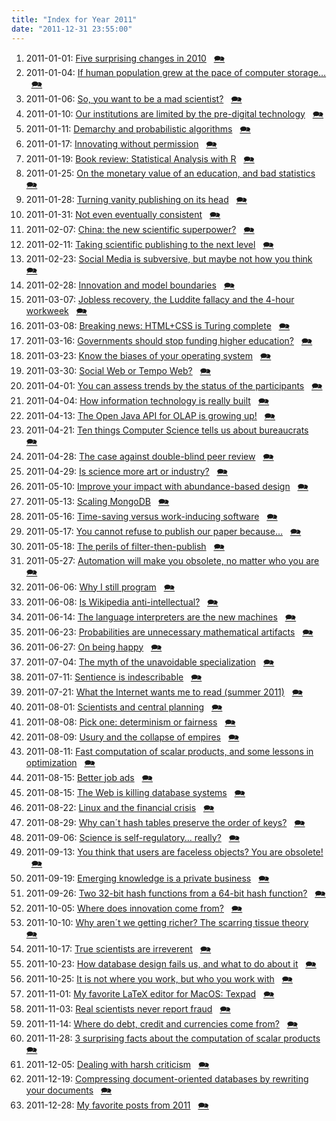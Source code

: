 ```yaml
---
title: "Index for Year 2011"
date: "2011-12-31 23:55:00"
---
```


1. 2011-01-01: [Five surprising changes in 2010](/lemire/blog/2011/01-01-surprising2010) &nbsp; [&#x1F5EA;](/lemire/blog/2011/01-01-comment-surprising2010)
2. 2011-01-04: [If human population grew at the pace of computer storage&#8230;](/lemire/blog/2011/01-04-if-human-population-grew-at-the-pace-of-computer-storage) &nbsp; [&#x1F5EA;](/lemire/blog/2011/01-04-comment-if-human-population-grew-at-the-pace-of-computer-storage)
3. 2011-01-06: [So, you want to be a mad scientist?](/lemire/blog/2011/01-06-so-you-want-to-be-a-mad-scientist) &nbsp; [&#x1F5EA;](/lemire/blog/2011/01-06-comment-so-you-want-to-be-a-mad-scientist)
4. 2011-01-10: [Our institutions are limited by the pre-digital technology](/lemire/blog/2011/01-10-the-future-is) &nbsp; [&#x1F5EA;](/lemire/blog/2011/01-10-comment-the-future-is)
5. 2011-01-11: [Demarchy and probabilistic algorithms](/lemire/blog/2011/01-11-demarchy-and-probabilistic-algorithms) &nbsp; [&#x1F5EA;](/lemire/blog/2011/01-11-comment-demarchy-and-probabilistic-algorithms)
6. 2011-01-17: [Innovating without permission](/lemire/blog/2011/01-17-innovating-without-permission) &nbsp; [&#x1F5EA;](/lemire/blog/2011/01-17-comment-innovating-without-permission)
7. 2011-01-19: [Book review: Statistical Analysis with R](/lemire/blog/2011/01-19-book-review-statistical-analysis-with-r) &nbsp; [&#x1F5EA;](/lemire/blog/2011/01-19-comment-book-review-statistical-analysis-with-r)
8. 2011-01-25: [On the monetary value of an education, and bad statistics](/lemire/blog/2011/01-25-on-the-monetary-value-of-an-education-and-bad-statistics) &nbsp; [&#x1F5EA;](/lemire/blog/2011/01-25-comment-on-the-monetary-value-of-an-education-and-bad-statistics)
9. 2011-01-28: [Turning vanity publishing on its head](/lemire/blog/2011/01-28-turning-vanity-publishing-on-its-head) &nbsp; [&#x1F5EA;](/lemire/blog/2011/01-28-comment-turning-vanity-publishing-on-its-head)
10. 2011-01-31: [Not even eventually consistent](/lemire/blog/2011/01-31-not-even-eventually-consistent) &nbsp; [&#x1F5EA;](/lemire/blog/2011/01-31-comment-not-even-eventually-consistent)
11. 2011-02-07: [China: the new scientific superpower?](/lemire/blog/2011/02-07-china-the-new-scientific-superpower) &nbsp; [&#x1F5EA;](/lemire/blog/2011/02-07-comment-china-the-new-scientific-superpower)
12. 2011-02-11: [Taking scientific publishing to the next level](/lemire/blog/2011/02-11-taking-scientific-publishing-to-the-next-level) &nbsp; [&#x1F5EA;](/lemire/blog/2011/02-11-comment-taking-scientific-publishing-to-the-next-level)
13. 2011-02-23: [Social Media is subversive, but maybe not how you think](/lemire/blog/2011/02-23-social-media-is-subversive-but-maybe-not-how-you-think) &nbsp; [&#x1F5EA;](/lemire/blog/2011/02-23-comment-social-media-is-subversive-but-maybe-not-how-you-think)
14. 2011-02-28: [Innovation and model boundaries](/lemire/blog/2011/02-28-innovation-and-model-boundaries) &nbsp; [&#x1F5EA;](/lemire/blog/2011/02-28-comment-innovation-and-model-boundaries)
15. 2011-03-07: [Jobless recovery, the Luddite fallacy and the 4-hour workweek](/lemire/blog/2011/03-07-jobless-recovery-the-luddite-fallacy-and-the-4-hour-workweek) &nbsp; [&#x1F5EA;](/lemire/blog/2011/03-07-comment-jobless-recovery-the-luddite-fallacy-and-the-4-hour-workweek)
16. 2011-03-08: [Breaking news: HTML+CSS is Turing complete](/lemire/blog/2011/03-08-breaking-news-htmlcss-is-turing-complete) &nbsp; [&#x1F5EA;](/lemire/blog/2011/03-08-comment-breaking-news-htmlcss-is-turing-complete)
17. 2011-03-16: [Governments should stop funding higher education?](/lemire/blog/2011/03-16-governments-should-stop-funding-higher-education) &nbsp; [&#x1F5EA;](/lemire/blog/2011/03-16-comment-governments-should-stop-funding-higher-education)
18. 2011-03-23: [Know the biases of your operating system](/lemire/blog/2011/03-23-know-the-biases-of-your-operating-system) &nbsp; [&#x1F5EA;](/lemire/blog/2011/03-23-comment-know-the-biases-of-your-operating-system)
19. 2011-03-30: [Social Web or Tempo Web?](/lemire/blog/2011/03-30-social-web-or-tempo-web) &nbsp; [&#x1F5EA;](/lemire/blog/2011/03-30-comment-social-web-or-tempo-web)
20. 2011-04-01: [You can assess trends by the status of the participants](/lemire/blog/2011/04-01-you-can-assess-trends-by-the-status-of-the-participants) &nbsp; [&#x1F5EA;](/lemire/blog/2011/04-01-comment-you-can-assess-trends-by-the-status-of-the-participants)
21. 2011-04-04: [How information technology is really built](/lemire/blog/2011/04-04-how-information-technology-is-really-built) &nbsp; [&#x1F5EA;](/lemire/blog/2011/04-04-comment-how-information-technology-is-really-built)
22. 2011-04-13: [The Open Java API for OLAP is growing up!](/lemire/blog/2011/04-13-the-open-java-api-for-olap-is-growing-up) &nbsp; [&#x1F5EA;](/lemire/blog/2011/04-13-comment-the-open-java-api-for-olap-is-growing-up)
23. 2011-04-21: [Ten things Computer Science tells us about bureaucrats](/lemire/blog/2011/04-21-ten-things-computer-science-tells-us-about-bureaucrats) &nbsp; [&#x1F5EA;](/lemire/blog/2011/04-21-comment-ten-things-computer-science-tells-us-about-bureaucrats)
24. 2011-04-28: [The case against double-blind peer review](/lemire/blog/2011/04-28-the-case-against-double-blind-peer-review) &nbsp; [&#x1F5EA;](/lemire/blog/2011/04-28-comment-the-case-against-double-blind-peer-review)
25. 2011-04-29: [Is science more art or industry?](/lemire/blog/2011/04-29-is-science-more-art-or-industry) &nbsp; [&#x1F5EA;](/lemire/blog/2011/04-29-comment-is-science-more-art-or-industry)
26. 2011-05-10: [Improve your impact with abundance-based design](/lemire/blog/2011/05-10-improve-your-impact-with-abundance-based-design) &nbsp; [&#x1F5EA;](/lemire/blog/2011/05-10-comment-improve-your-impact-with-abundance-based-design)
27. 2011-05-13: [Scaling MongoDB](/lemire/blog/2011/05-13-scaling-mongodb) &nbsp; [&#x1F5EA;](/lemire/blog/2011/05-13-comment-scaling-mongodb)
28. 2011-05-16: [Time-saving versus work-inducing software](/lemire/blog/2011/05-16-time-saving-versus-work-inducing-software) &nbsp; [&#x1F5EA;](/lemire/blog/2011/05-16-comment-time-saving-versus-work-inducing-software)
29. 2011-05-17: [You cannot refuse to publish our paper because&#8230;](/lemire/blog/2011/05-17-you-cannot-refuse-to-publish-our-paper-because) &nbsp; [&#x1F5EA;](/lemire/blog/2011/05-17-comment-you-cannot-refuse-to-publish-our-paper-because)
30. 2011-05-18: [The perils of filter-then-publish](/lemire/blog/2011/05-18-the-perils-of-filter-then-publish) &nbsp; [&#x1F5EA;](/lemire/blog/2011/05-18-comment-the-perils-of-filter-then-publish)
31. 2011-05-27: [Automation will make you obsolete, no matter who you are](/lemire/blog/2011/05-27-automation-will-make-your-job-obsolete-no-matter-who-you-are) &nbsp; [&#x1F5EA;](/lemire/blog/2011/05-27-comment-automation-will-make-your-job-obsolete-no-matter-who-you-are)
32. 2011-06-06: [Why I still program](/lemire/blog/2011/06-06-why-i-still-program) &nbsp; [&#x1F5EA;](/lemire/blog/2011/06-06-comment-why-i-still-program)
33. 2011-06-08: [Is Wikipedia anti-intellectual?](/lemire/blog/2011/06-08-is-wikipedia-anti-intellectual) &nbsp; [&#x1F5EA;](/lemire/blog/2011/06-08-comment-is-wikipedia-anti-intellectual)
34. 2011-06-14: [The language interpreters are the new machines](/lemire/blog/2011/06-14-the-language-interpreters-are-the-new-machines) &nbsp; [&#x1F5EA;](/lemire/blog/2011/06-14-comment-the-language-interpreters-are-the-new-machines)
35. 2011-06-23: [Probabilities are unnecessary mathematical artifacts](/lemire/blog/2011/06-23-probabilities-are-unnecessary-mathematical-artifacts) &nbsp; [&#x1F5EA;](/lemire/blog/2011/06-23-comment-probabilities-are-unnecessary-mathematical-artifacts)
36. 2011-06-27: [On being happy](/lemire/blog/2011/06-27-on-being-happy) &nbsp; [&#x1F5EA;](/lemire/blog/2011/06-27-comment-on-being-happy)
37. 2011-07-04: [The myth of the unavoidable specialization](/lemire/blog/2011/07-04-the-myth-of-the-unavoidable-hyperspecialization) &nbsp; [&#x1F5EA;](/lemire/blog/2011/07-04-comment-the-myth-of-the-unavoidable-hyperspecialization)
38. 2011-07-11: [Sentience is indescribable](/lemire/blog/2011/07-11-sentience-is-indescribable) &nbsp; [&#x1F5EA;](/lemire/blog/2011/07-11-comment-sentience-is-indescribable)
39. 2011-07-21: [What the Internet wants me to read (summer 2011)](/lemire/blog/2011/07-21-what-the-internet-wants-me-to-read-summer-2011) &nbsp; [&#x1F5EA;](/lemire/blog/2011/07-21-comment-what-the-internet-wants-me-to-read-summer-2011)
40. 2011-08-01: [Scientists and central planning](/lemire/blog/2011/08-01-scientists-are-communists) &nbsp; [&#x1F5EA;](/lemire/blog/2011/08-01-comment-scientists-are-communists)
41. 2011-08-08: [Pick one: determinism or fairness](/lemire/blog/2011/08-08-determinism-or-fairness) &nbsp; [&#x1F5EA;](/lemire/blog/2011/08-08-comment-determinism-or-fairness)
42. 2011-08-09: [Usury and the collapse of empires](/lemire/blog/2011/08-09-usury-and-the-collapse-of-empires) &nbsp; [&#x1F5EA;](/lemire/blog/2011/08-09-comment-usury-and-the-collapse-of-empires)
43. 2011-08-11: [Fast computation of scalar products, and some lessons in optimization](/lemire/blog/2011/08-11-fast-computation-of-scalar-products-and-some-lessons-in-optimization) &nbsp; [&#x1F5EA;](/lemire/blog/2011/08-11-comment-fast-computation-of-scalar-products-and-some-lessons-in-optimization)
44. 2011-08-15: [Better job ads](/lemire/blog/2011/08-15-better-job-ads) &nbsp; [&#x1F5EA;](/lemire/blog/2011/08-15-comment-better-job-ads)
45. 2011-08-15: [The Web is killing database systems](/lemire/blog/2011/08-15-the-web-is-killing-database-systems) &nbsp; [&#x1F5EA;](/lemire/blog/2011/08-15-comment-the-web-is-killing-database-systems)
46. 2011-08-22: [Linux and the financial crisis](/lemire/blog/2011/08-22-linux-and-the-financial-crisis) &nbsp; [&#x1F5EA;](/lemire/blog/2011/08-22-comment-linux-and-the-financial-crisis)
47. 2011-08-29: [Why can´t hash tables preserve the order of keys?](/lemire/blog/2011/08-29-why-cant-hash-tables-preserve-the-order-of-keys) &nbsp; [&#x1F5EA;](/lemire/blog/2011/08-29-comment-why-cant-hash-tables-preserve-the-order-of-keys)
48. 2011-09-06: [Science is self-regulatory&#8230; really?](/lemire/blog/2011/09-06-science-is-self-regulatory-really) &nbsp; [&#x1F5EA;](/lemire/blog/2011/09-06-comment-science-is-self-regulatory-really)
49. 2011-09-13: [You think that users are faceless objects? You are obsolete!](/lemire/blog/2011/09-13-you-think-that-users-are-faceless-objects-you-are-obsolete) &nbsp; [&#x1F5EA;](/lemire/blog/2011/09-13-comment-you-think-that-users-are-faceless-objects-you-are-obsolete)
50. 2011-09-19: [Emerging knowledge is a private business](/lemire/blog/2011/09-19-emerging-knowledge-is-a-private-business) &nbsp; [&#x1F5EA;](/lemire/blog/2011/09-19-comment-emerging-knowledge-is-a-private-business)
51. 2011-09-26: [Two 32-bit hash functions from a 64-bit hash function?](/lemire/blog/2011/09-26-two-32-bit-hash-functions-from-a-64-bit-hash-function) &nbsp; [&#x1F5EA;](/lemire/blog/2011/09-26-comment-two-32-bit-hash-functions-from-a-64-bit-hash-function)
52. 2011-10-05: [Where does innovation come from?](/lemire/blog/2011/10-05-where-does-innovation-comes-from) &nbsp; [&#x1F5EA;](/lemire/blog/2011/10-05-comment-where-does-innovation-comes-from)
53. 2011-10-10: [Why aren´t we getting richer? The scarring tissue theory](/lemire/blog/2011/10-10-why-arent-we-getting-richer-the-scarring-tissue-theory) &nbsp; [&#x1F5EA;](/lemire/blog/2011/10-10-comment-why-arent-we-getting-richer-the-scarring-tissue-theory)
54. 2011-10-17: [True scientists are irreverent](/lemire/blog/2011/10-17-true-scientists-are-irreverent) &nbsp; [&#x1F5EA;](/lemire/blog/2011/10-17-comment-true-scientists-are-irreverent)
55. 2011-10-23: [How database design fails us, and what to do about it](/lemire/blog/2011/10-23-how-database-design-fails-us-and-what-to-do-about-it) &nbsp; [&#x1F5EA;](/lemire/blog/2011/10-23-comment-how-database-design-fails-us-and-what-to-do-about-it)
56. 2011-10-25: [It is not where you work, but who you work with](/lemire/blog/2011/10-25-it-is-not-where-you-work-but-who-you-work-with) &nbsp; [&#x1F5EA;](/lemire/blog/2011/10-25-comment-it-is-not-where-you-work-but-who-you-work-with)
57. 2011-11-01: [My favorite LaTeX editor for MacOS: Texpad](/lemire/blog/2011/11-01-my-favorite-latex-editor-for-macos-texpad) &nbsp; [&#x1F5EA;](/lemire/blog/2011/11-01-comment-my-favorite-latex-editor-for-macos-texpad)
58. 2011-11-03: [Real scientists never report fraud](/lemire/blog/2011/11-03-real-scientists-never-report-fraud) &nbsp; [&#x1F5EA;](/lemire/blog/2011/11-03-comment-real-scientists-never-report-fraud)
59. 2011-11-14: [Where do debt, credit and currencies come from?](/lemire/blog/2011/11-14-where-does-debt-credit-and-currencies-come-from) &nbsp; [&#x1F5EA;](/lemire/blog/2011/11-14-comment-where-does-debt-credit-and-currencies-come-from)
60. 2011-11-28: [3 surprising facts about the computation of scalar products](/lemire/blog/2011/11-28-3-surprising-facts-about-the-computation-of-the-scalar-product) &nbsp; [&#x1F5EA;](/lemire/blog/2011/11-28-comment-3-surprising-facts-about-the-computation-of-the-scalar-product)
61. 2011-12-05: [Dealing with harsh criticism](/lemire/blog/2011/12-05-dealing-with-harsh-criticism) &nbsp; [&#x1F5EA;](/lemire/blog/2011/12-05-comment-dealing-with-harsh-criticism)
62. 2011-12-19: [Compressing document-oriented databases by rewriting your documents](/lemire/blog/2011/12-19-compressing-document-oriented-databases-by-rewriting-your-documents) &nbsp; [&#x1F5EA;](/lemire/blog/2011/12-19-comment-compressing-document-oriented-databases-by-rewriting-your-documents)
63. 2011-12-28: [My favorite posts from 2011](/lemire/blog/2011/12-28-my-favorite-posts-from-2011) &nbsp; [&#x1F5EA;](/lemire/blog/2011/12-28-comment-my-favorite-posts-from-2011)




